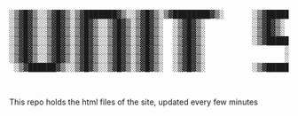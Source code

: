 <pre>
░▒▓█▓▒░░▒▓█▓▒░▒▓███████▓▒░░▒▓█▓▒░▒▓████████▓▒░      ░▒▓████████▓▒░▒▓████████▓▒░▒▓████████▓▒░ 
░▒▓█▓▒░░▒▓█▓▒░▒▓█▓▒░░▒▓█▓▒░▒▓█▓▒░  ░▒▓█▓▒░          ░▒▓█▓▒░      ░▒▓█▓▒░░▒▓█▓▒░▒▓█▓▒░░▒▓█▓▒░ 
░▒▓█▓▒░░▒▓█▓▒░▒▓█▓▒░░▒▓█▓▒░▒▓█▓▒░  ░▒▓█▓▒░          ░▒▓█▓▒░      ░▒▓█▓▒░░▒▓█▓▒░▒▓█▓▒░░▒▓█▓▒░ 
░▒▓█▓▒░░▒▓█▓▒░▒▓█▓▒░░▒▓█▓▒░▒▓█▓▒░  ░▒▓█▓▒░          ░▒▓███████▓▒░░▒▓█▓▒░░▒▓█▓▒░▒▓█▓▒░░▒▓█▓▒░ 
░▒▓█▓▒░░▒▓█▓▒░▒▓█▓▒░░▒▓█▓▒░▒▓█▓▒░  ░▒▓█▓▒░                 ░▒▓█▓▒░▒▓█▓▒░░▒▓█▓▒░▒▓█▓▒░░▒▓█▓▒░ 
░▒▓█▓▒░░▒▓█▓▒░▒▓█▓▒░░▒▓█▓▒░▒▓█▓▒░  ░▒▓█▓▒░                 ░▒▓█▓▒░▒▓█▓▒░░▒▓█▓▒░▒▓█▓▒░░▒▓█▓▒░ 
 ░▒▓██████▓▒░░▒▓█▓▒░░▒▓█▓▒░▒▓█▓▒░  ░▒▓█▓▒░          ░▒▓███████▓▒░░▒▓████████▓▒░▒▓████████▓▒░ 
                                                                                             
                                                                                             
</pre>

This repo holds the html files of the site, updated every few minutes
